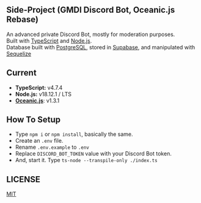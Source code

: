 ## Side-Project (GMDI Discord Bot, Oceanic.js Rebase)
An advanced private Discord Bot, mostly for moderation purposes. <br>
Built with [TypeScript](https://www.typescriptlang.org/) and [Node.js](https://nodejs.org). <br>
Database built with [PostgreSQL](https://www.postgresql.org/), stored in [Supabase](https://supabase.com), and manipulated with [Sequelize](https://sequelize.org/)

## Current
- **TypeScript:** v4.7.4
- **Node.js:** v18.12.1 / LTS
- [**Oceanic.js**](https://npmjs.com/package/oceanic.js): v1.3.1

## How To Setup
- Type `npm i` or `npm install`, basically the same.
- Create an `.env` file.
- Rename `.env.example` to `.env`
- Replace `DISCORD_BOT_TOKEN` value with your Discord Bot token.
- And, start it. Type `ts-node --transpile-only ./index.ts`

## LICENSE
[MIT](https://github.com/ray-1337/gmdi-private-bot/blob/master/LICENSE)